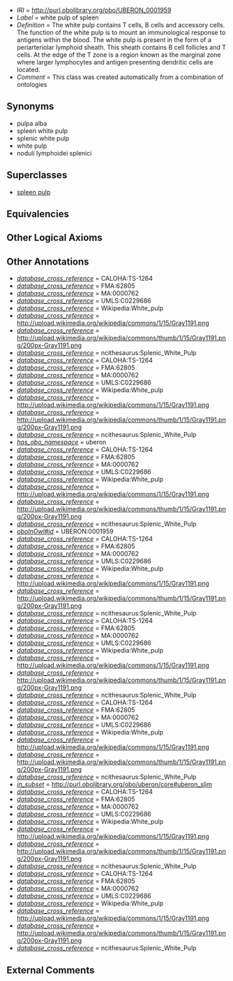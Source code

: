  * *IRI* = http://purl.obolibrary.org/obo/UBERON_0001959
 * *Label* = white pulp of spleen
 * *Definition* = The white pulp contains T cells, B cells and accessory cells. The function of the white pulp is to mount an immunological response to antigens within the blood. The white pulp is present in the form of a periarteriolar lymphoid sheath. This sheath contains B cell follicles and T cells. At the edge of the T zone is a region known as the marginal zone where larger lymphocytes and antigen presenting dendritic cells are located.
 * *Comment* = This class was created automatically from a combination of ontologies

## Synonyms

 * pulpa alba
 * spleen white pulp
 * splenic white pulp
 * white pulp
 * noduli lymphoidei splenici

## Superclasses

 * [spleen pulp](../../UBERON/23/UBERON_1000023.md)

## Equivalencies


## Other Logical Axioms


## Other Annotations

 * *[database_cross_reference](../../ef/oboInOwl#hasDbXref.md)* = CALOHA:TS-1264
 * *[database_cross_reference](../../ef/oboInOwl#hasDbXref.md)* = FMA:62805
 * *[database_cross_reference](../../ef/oboInOwl#hasDbXref.md)* = MA:0000762
 * *[database_cross_reference](../../ef/oboInOwl#hasDbXref.md)* = UMLS:C0229686
 * *[database_cross_reference](../../ef/oboInOwl#hasDbXref.md)* = Wikipedia:White_pulp
 * *[database_cross_reference](../../ef/oboInOwl#hasDbXref.md)* = http://upload.wikimedia.org/wikipedia/commons/1/15/Gray1191.png
 * *[database_cross_reference](../../ef/oboInOwl#hasDbXref.md)* = http://upload.wikimedia.org/wikipedia/commons/thumb/1/15/Gray1191.png/200px-Gray1191.png
 * *[database_cross_reference](../../ef/oboInOwl#hasDbXref.md)* = ncithesaurus:Splenic_White_Pulp
 * *[database_cross_reference](../../ef/oboInOwl#hasDbXref.md)* = CALOHA:TS-1264
 * *[database_cross_reference](../../ef/oboInOwl#hasDbXref.md)* = FMA:62805
 * *[database_cross_reference](../../ef/oboInOwl#hasDbXref.md)* = MA:0000762
 * *[database_cross_reference](../../ef/oboInOwl#hasDbXref.md)* = UMLS:C0229686
 * *[database_cross_reference](../../ef/oboInOwl#hasDbXref.md)* = Wikipedia:White_pulp
 * *[database_cross_reference](../../ef/oboInOwl#hasDbXref.md)* = http://upload.wikimedia.org/wikipedia/commons/1/15/Gray1191.png
 * *[database_cross_reference](../../ef/oboInOwl#hasDbXref.md)* = http://upload.wikimedia.org/wikipedia/commons/thumb/1/15/Gray1191.png/200px-Gray1191.png
 * *[database_cross_reference](../../ef/oboInOwl#hasDbXref.md)* = ncithesaurus:Splenic_White_Pulp
 * *[has_obo_namespace](../../ce/oboInOwl#hasOBONamespace.md)* = uberon
 * *[database_cross_reference](../../ef/oboInOwl#hasDbXref.md)* = CALOHA:TS-1264
 * *[database_cross_reference](../../ef/oboInOwl#hasDbXref.md)* = FMA:62805
 * *[database_cross_reference](../../ef/oboInOwl#hasDbXref.md)* = MA:0000762
 * *[database_cross_reference](../../ef/oboInOwl#hasDbXref.md)* = UMLS:C0229686
 * *[database_cross_reference](../../ef/oboInOwl#hasDbXref.md)* = Wikipedia:White_pulp
 * *[database_cross_reference](../../ef/oboInOwl#hasDbXref.md)* = http://upload.wikimedia.org/wikipedia/commons/1/15/Gray1191.png
 * *[database_cross_reference](../../ef/oboInOwl#hasDbXref.md)* = http://upload.wikimedia.org/wikipedia/commons/thumb/1/15/Gray1191.png/200px-Gray1191.png
 * *[database_cross_reference](../../ef/oboInOwl#hasDbXref.md)* = ncithesaurus:Splenic_White_Pulp
 * *[oboInOwl#id](../../id/oboInOwl#id.md)* = UBERON:0001959
 * *[database_cross_reference](../../ef/oboInOwl#hasDbXref.md)* = CALOHA:TS-1264
 * *[database_cross_reference](../../ef/oboInOwl#hasDbXref.md)* = FMA:62805
 * *[database_cross_reference](../../ef/oboInOwl#hasDbXref.md)* = MA:0000762
 * *[database_cross_reference](../../ef/oboInOwl#hasDbXref.md)* = UMLS:C0229686
 * *[database_cross_reference](../../ef/oboInOwl#hasDbXref.md)* = Wikipedia:White_pulp
 * *[database_cross_reference](../../ef/oboInOwl#hasDbXref.md)* = http://upload.wikimedia.org/wikipedia/commons/1/15/Gray1191.png
 * *[database_cross_reference](../../ef/oboInOwl#hasDbXref.md)* = http://upload.wikimedia.org/wikipedia/commons/thumb/1/15/Gray1191.png/200px-Gray1191.png
 * *[database_cross_reference](../../ef/oboInOwl#hasDbXref.md)* = ncithesaurus:Splenic_White_Pulp
 * *[database_cross_reference](../../ef/oboInOwl#hasDbXref.md)* = CALOHA:TS-1264
 * *[database_cross_reference](../../ef/oboInOwl#hasDbXref.md)* = FMA:62805
 * *[database_cross_reference](../../ef/oboInOwl#hasDbXref.md)* = MA:0000762
 * *[database_cross_reference](../../ef/oboInOwl#hasDbXref.md)* = UMLS:C0229686
 * *[database_cross_reference](../../ef/oboInOwl#hasDbXref.md)* = Wikipedia:White_pulp
 * *[database_cross_reference](../../ef/oboInOwl#hasDbXref.md)* = http://upload.wikimedia.org/wikipedia/commons/1/15/Gray1191.png
 * *[database_cross_reference](../../ef/oboInOwl#hasDbXref.md)* = http://upload.wikimedia.org/wikipedia/commons/thumb/1/15/Gray1191.png/200px-Gray1191.png
 * *[database_cross_reference](../../ef/oboInOwl#hasDbXref.md)* = ncithesaurus:Splenic_White_Pulp
 * *[database_cross_reference](../../ef/oboInOwl#hasDbXref.md)* = CALOHA:TS-1264
 * *[database_cross_reference](../../ef/oboInOwl#hasDbXref.md)* = FMA:62805
 * *[database_cross_reference](../../ef/oboInOwl#hasDbXref.md)* = MA:0000762
 * *[database_cross_reference](../../ef/oboInOwl#hasDbXref.md)* = UMLS:C0229686
 * *[database_cross_reference](../../ef/oboInOwl#hasDbXref.md)* = Wikipedia:White_pulp
 * *[database_cross_reference](../../ef/oboInOwl#hasDbXref.md)* = http://upload.wikimedia.org/wikipedia/commons/1/15/Gray1191.png
 * *[database_cross_reference](../../ef/oboInOwl#hasDbXref.md)* = http://upload.wikimedia.org/wikipedia/commons/thumb/1/15/Gray1191.png/200px-Gray1191.png
 * *[database_cross_reference](../../ef/oboInOwl#hasDbXref.md)* = ncithesaurus:Splenic_White_Pulp
 * *[in_subset](../../et/oboInOwl#inSubset.md)* = http://purl.obolibrary.org/obo/uberon/core#uberon_slim
 * *[database_cross_reference](../../ef/oboInOwl#hasDbXref.md)* = CALOHA:TS-1264
 * *[database_cross_reference](../../ef/oboInOwl#hasDbXref.md)* = FMA:62805
 * *[database_cross_reference](../../ef/oboInOwl#hasDbXref.md)* = MA:0000762
 * *[database_cross_reference](../../ef/oboInOwl#hasDbXref.md)* = UMLS:C0229686
 * *[database_cross_reference](../../ef/oboInOwl#hasDbXref.md)* = Wikipedia:White_pulp
 * *[database_cross_reference](../../ef/oboInOwl#hasDbXref.md)* = http://upload.wikimedia.org/wikipedia/commons/1/15/Gray1191.png
 * *[database_cross_reference](../../ef/oboInOwl#hasDbXref.md)* = http://upload.wikimedia.org/wikipedia/commons/thumb/1/15/Gray1191.png/200px-Gray1191.png
 * *[database_cross_reference](../../ef/oboInOwl#hasDbXref.md)* = ncithesaurus:Splenic_White_Pulp
 * *[database_cross_reference](../../ef/oboInOwl#hasDbXref.md)* = CALOHA:TS-1264
 * *[database_cross_reference](../../ef/oboInOwl#hasDbXref.md)* = FMA:62805
 * *[database_cross_reference](../../ef/oboInOwl#hasDbXref.md)* = MA:0000762
 * *[database_cross_reference](../../ef/oboInOwl#hasDbXref.md)* = UMLS:C0229686
 * *[database_cross_reference](../../ef/oboInOwl#hasDbXref.md)* = Wikipedia:White_pulp
 * *[database_cross_reference](../../ef/oboInOwl#hasDbXref.md)* = http://upload.wikimedia.org/wikipedia/commons/1/15/Gray1191.png
 * *[database_cross_reference](../../ef/oboInOwl#hasDbXref.md)* = http://upload.wikimedia.org/wikipedia/commons/thumb/1/15/Gray1191.png/200px-Gray1191.png
 * *[database_cross_reference](../../ef/oboInOwl#hasDbXref.md)* = ncithesaurus:Splenic_White_Pulp

## External Comments

